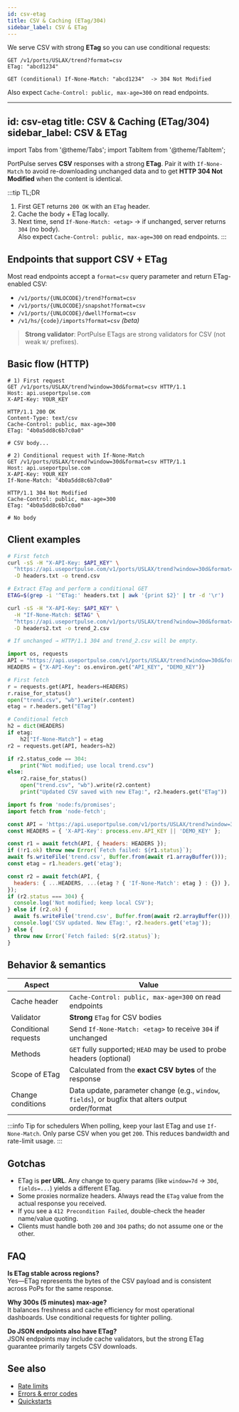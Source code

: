 ```yaml
---
id: csv-etag
title: CSV & Caching (ETag/304)
sidebar_label: CSV & ETag
---
```


We serve CSV with strong **ETag** so you can use conditional requests:

```http
GET /v1/ports/USLAX/trend?format=csv
ETag: "abcd1234"

GET (conditional) If-None-Match: "abcd1234"  -> 304 Not Modified
```

Also expect `Cache-Control: public, max-age=300` on read endpoints.

---
id: csv-etag
title: CSV & Caching (ETag/304)
sidebar_label: CSV & ETag
---

import Tabs from '@theme/Tabs';
import TabItem from '@theme/TabItem';

PortPulse serves **CSV** responses with a strong **ETag**. Pair it with `If-None-Match` to avoid re-downloading unchanged data and to get **HTTP 304 Not Modified** when the content is identical.

:::tip TL;DR
1) First GET returns `200 OK` with an `ETag` header.  
2) Cache the body + ETag locally.  
3) Next time, send `If-None-Match: <etag>` → if unchanged, server returns `304` (no body).  
Also expect `Cache-Control: public, max-age=300` on read endpoints.
:::

## Endpoints that support CSV + ETag

Most read endpoints accept a `format=csv` query parameter and return ETag-enabled CSV:

- `/v1/ports/{UNLOCODE}/trend?format=csv`
- `/v1/ports/{UNLOCODE}/snapshot?format=csv`
- `/v1/ports/{UNLOCODE}/dwell?format=csv`
- `/v1/hs/{code}/imports?format=csv` *(beta)*

> **Strong validator**: PortPulse ETags are strong validators for CSV (not weak `W/` prefixes).

## Basic flow (HTTP)

```http
# 1) First request
GET /v1/ports/USLAX/trend?window=30d&format=csv HTTP/1.1
Host: api.useportpulse.com
X-API-Key: YOUR_KEY

HTTP/1.1 200 OK
Content-Type: text/csv
Cache-Control: public, max-age=300
ETag: "4b0a5dd8c6b7c0a0"

# CSV body...
```

```http
# 2) Conditional request with If-None-Match
GET /v1/ports/USLAX/trend?window=30d&format=csv HTTP/1.1
Host: api.useportpulse.com
X-API-Key: YOUR_KEY
If-None-Match: "4b0a5dd8c6b7c0a0"

HTTP/1.1 304 Not Modified
Cache-Control: public, max-age=300
ETag: "4b0a5dd8c6b7c0a0"

# No body
```

## Client examples

<Tabs>
  <TabItem value="curl" label="cURL">

```bash
# First fetch
curl -sS -H "X-API-Key: $API_KEY" \
  "https://api.useportpulse.com/v1/ports/USLAX/trend?window=30d&format=csv" \
  -D headers.txt -o trend.csv

# Extract ETag and perform a conditional GET
ETAG=$(grep -i '^ETag:' headers.txt | awk '{print $2}' | tr -d '\r')

curl -sS -H "X-API-Key: $API_KEY" \
  -H "If-None-Match: $ETAG" \
  "https://api.useportpulse.com/v1/ports/USLAX/trend?window=30d&format=csv" \
  -D headers2.txt -o trend_2.csv

# If unchanged → HTTP/1.1 304 and trend_2.csv will be empty.
```

  </TabItem>
  <TabItem value="python" label="Python">

```python
import os, requests
API = "https://api.useportpulse.com/v1/ports/USLAX/trend?window=30d&format=csv"
HEADERS = {"X-API-Key": os.environ.get("API_KEY", "DEMO_KEY")}

# First fetch
r = requests.get(API, headers=HEADERS)
r.raise_for_status()
open("trend.csv", "wb").write(r.content)
etag = r.headers.get("ETag")

# Conditional fetch
h2 = dict(HEADERS)
if etag:
    h2["If-None-Match"] = etag
r2 = requests.get(API, headers=h2)

if r2.status_code == 304:
    print("Not modified; use local trend.csv")
else:
    r2.raise_for_status()
    open("trend.csv", "wb").write(r2.content)
    print("Updated CSV saved with new ETag:", r2.headers.get("ETag"))
```

  </TabItem>
  <TabItem value="node" label="Node.js">

```js
import fs from 'node:fs/promises';
import fetch from 'node-fetch';

const API = 'https://api.useportpulse.com/v1/ports/USLAX/trend?window=30d&format=csv';
const HEADERS = { 'X-API-Key': process.env.API_KEY || 'DEMO_KEY' };

const r1 = await fetch(API, { headers: HEADERS });
if (!r1.ok) throw new Error(`Fetch failed: ${r1.status}`);
await fs.writeFile('trend.csv', Buffer.from(await r1.arrayBuffer()));
const etag = r1.headers.get('etag');

const r2 = await fetch(API, {
  headers: { ...HEADERS, ...(etag ? { 'If-None-Match': etag } : {}) },
});
if (r2.status === 304) {
  console.log('Not modified; keep local CSV');
} else if (r2.ok) {
  await fs.writeFile('trend.csv', Buffer.from(await r2.arrayBuffer()));
  console.log('CSV updated. New ETag:', r2.headers.get('etag'));
} else {
  throw new Error(`Fetch failed: ${r2.status}`);
}
```

  </TabItem>
</Tabs>

## Behavior & semantics

| Aspect | Value |
|---|---|
| Cache header | `Cache-Control: public, max-age=300` on read endpoints |
| Validator | **Strong** `ETag` for CSV bodies |
| Conditional requests | Send `If-None-Match: <etag>` to receive `304` if unchanged |
| Methods | `GET` fully supported; `HEAD` may be used to probe headers (optional) |
| Scope of ETag | Calculated from the **exact CSV bytes** of the response |
| Change conditions | Data update, parameter change (e.g., `window`, `fields`), or bugfix that alters output order/format |

:::info Tip for schedulers
When polling, keep your last ETag and use `If-None-Match`. Only parse CSV when you get `200`. This reduces bandwidth and rate-limit usage.
:::

## Gotchas

- ETag is **per URL**. Any change to query params (like `window=7d` → `30d`, `fields=...`) yields a different ETag.
- Some proxies normalize headers. Always read the `ETag` value from the actual response you received.
- If you see a `412 Precondition Failed`, double-check the header name/value quoting.
- Clients must handle both `200` and `304` paths; do not assume one or the other.

## FAQ

**Is ETag stable across regions?**  
Yes—ETag represents the bytes of the CSV payload and is consistent across PoPs for the same response.

**Why 300s (5 minutes) max-age?**  
It balances freshness and cache efficiency for most operational dashboards. Use conditional requests for tighter polling.

**Do JSON endpoints also have ETag?**  
JSON endpoints may include cache validators, but the strong ETag guarantee primarily targets CSV downloads.

## See also

- [Rate limits](/docs/guides/rate-limits)
- [Errors & error codes](/docs/guides/errors)
- [Quickstarts](/docs/quickstarts)